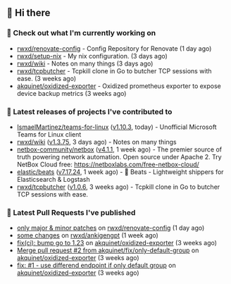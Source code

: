 ## 👋 Hi there

### 👷 Check out what I'm currently working on


- [rwxd/renovate-config](https://github.com/rwxd/renovate-config) - Config Repository for Renovate (1 day ago)
- [rwxd/setup-nix](https://github.com/rwxd/setup-nix) - My nix configuration. (3 days ago)
- [rwxd/wiki](https://github.com/rwxd/wiki) - Notes on many things (3 days ago)
- [rwxd/tcpbutcher](https://github.com/rwxd/tcpbutcher) - Tcpkill clone in Go to butcher TCP sessions with ease. (3 weeks ago)
- [akquinet/oxidized-exporter](https://github.com/akquinet/oxidized-exporter) - Oxidized prometheus exporter to expose device backup metrics (3 weeks ago)

### 🔭 Latest releases of projects I've contributed to


- [IsmaelMartinez/teams-for-linux](https://github.com/IsmaelMartinez/teams-for-linux) ([v1.10.3](https://github.com/IsmaelMartinez/teams-for-linux/releases/tag/v1.10.3), today) - Unofficial Microsoft Teams for Linux client
- [rwxd/wiki](https://github.com/rwxd/wiki) ([v1.3.75](https://github.com/rwxd/wiki/releases/tag/v1.3.75), 3 days ago) - Notes on many things
- [netbox-community/netbox](https://github.com/netbox-community/netbox) ([v4.1.1](https://github.com/netbox-community/netbox/releases/tag/v4.1.1), 1 week ago) - The premier source of truth powering network automation. Open source under Apache 2. Try NetBox Cloud free: https://netboxlabs.com/free-netbox-cloud/
- [elastic/beats](https://github.com/elastic/beats) ([v7.17.24](https://github.com/elastic/beats/releases/tag/v7.17.24), 1 week ago) - :tropical_fish: Beats - Lightweight shippers for Elasticsearch &amp; Logstash 
- [rwxd/tcpbutcher](https://github.com/rwxd/tcpbutcher) ([v1.0.6](https://github.com/rwxd/tcpbutcher/releases/tag/v1.0.6), 3 weeks ago) - Tcpkill clone in Go to butcher TCP sessions with ease.

### 🔨 Latest Pull Requests I've published


- [only major &amp; minor patches](https://github.com/rwxd/renovate-config/pull/2) on [rwxd/renovate-config](https://github.com/rwxd/renovate-config) (1 day ago)
- [some changes](https://github.com/rwxd/ankigengpt/pull/84) on [rwxd/ankigengpt](https://github.com/rwxd/ankigengpt) (1 week ago)
- [fix(ci): bump go to 1.23](https://github.com/akquinet/oxidized-exporter/pull/4) on [akquinet/oxidized-exporter](https://github.com/akquinet/oxidized-exporter) (3 weeks ago)
- [Merge pull request #2 from akquinet/fix/only-default-group](https://github.com/akquinet/oxidized-exporter/pull/3) on [akquinet/oxidized-exporter](https://github.com/akquinet/oxidized-exporter) (3 weeks ago)
- [fix: #1 - use differend endpoint if only default group](https://github.com/akquinet/oxidized-exporter/pull/2) on [akquinet/oxidized-exporter](https://github.com/akquinet/oxidized-exporter) (3 weeks ago)
